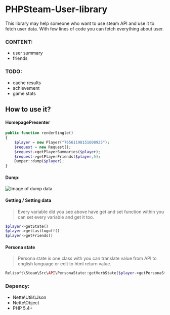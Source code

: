 # PHPSteam-User-library

This library may help someone who want to use steam API and use it to fetch user data. With few lines of code you can fetch everything about user.

### CONTENT:
* user summary
* friends

### TODO:
* cache results
* achievement
* game stats

## How to use it?
#### HomepagePresenter
```php
public function renderSingle()
{
    $player = new Player("76561198151608925");
    $request = new Request();
    $request->getPlayerSummaries($player);
    $request->getPlayerFriends($player,5);
    Dumper::dump($player);
}
```
#### Dump:
![Image of dump data](https://image.prntscr.com/image/rfQhzUxqRJevoRclpy5eOw.png)
#### Getting / Setting data
> Every variable did you see above have get and set function within you can set every variable and get it too. 
```php
$player->getState()
$player->getLastlogoff()
$player->getFriends()
```
#### Persona state
> Persona state is one class with you can translate value from API to english language or edit to html return value.
```php
Relisoft\Steam\Src\API\PersonaState::getVerbState($player->getPersonaState())
```
### Depency:
- Nette\Utils\Json
- Nette\Object
- PHP 5.4+
